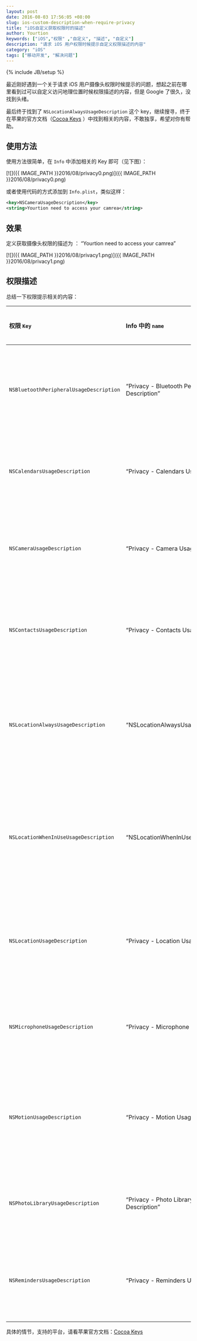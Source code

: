 ```yaml
---
layout: post
date: 2016-08-03 17:56:05 +08:00
slug: ios-custom-description-when-require-privacy
title: "iOS自定义获取权限时的描述"
author: Yourtion
keywords: ["iOS","权限" ,"自定义", "描述", "自定义"]
description: "请求 iOS 用户权限时候提示自定义权限描述的内容"
category: "iOS"
tags: ["移动开发", "解决问题"]
---
```

{% include JB/setup %}

最近刚好遇到一个关于请求 iOS 用户摄像头权限时候提示的问题，想起之前在哪里看到过可以自定义访问地理位置时候权限描述的内容，但是 Google 了很久，没找到头绪。

最后终于找到了 `NSLocationAlwaysUsageDescription` 这个 key，继续搜寻，终于在苹果的官方文档（[Cocoa Keys](https://developer.apple.com/library/ios/documentation/General/Reference/InfoPlistKeyReference/Articles/CocoaKeys.html) ）中找到相关的内容，不敢独享，希望对你有帮助。

## 使用方法

使用方法很简单，在 `Info` 中添加相关的 Key 即可（见下图）：

[![]({{ IMAGE_PATH }}2016/08/privacy0.png)]({{ IMAGE_PATH }}2016/08/privacy0.png)

或者使用代码的方式添加到 `Info.plist`，类似这样：

```xml
<key>NSCameraUsageDescription</key>
<string>Yourtion need to access your camrea</string>
```

## 效果

定义获取摄像头权限的描述为 ： “Yourtion need to access your camrea”

[![]({{ IMAGE_PATH }}2016/08/privacy1.png)]({{ IMAGE_PATH }}2016/08/privacy1.png)

## 权限描述

总结一下权限提示相关的内容：

| 权限 `Key` | Info 中的 `name` | 使用场景 |
|:---------|:-----------------|:-----|
| `NSBluetoothPeripheralUsageDescription` |“Privacy - Bluetooth Peripheral Usage Description” | 蓝牙设备权限用途描述 |
| `NSCalendarsUsageDescription` | “Privacy - Calendars Usage Description”|  日历权限用途描述 |
| `NSCameraUsageDescription` | “Privacy - Camera Usage Description” | 摄像头权限用途描述 |
| `NSContactsUsageDescription` | “Privacy - Contacts Usage Description” | 联系人权限用途描述 |
| `NSLocationAlwaysUsageDescription` | “NSLocationAlwaysUsageDescription” | 一直开启定位服务用途描述 |
| `NSLocationWhenInUseUsageDescription` | “NSLocationWhenInUseUsageDescription” | 需要时开启定位服务用途描述 |
| `NSLocationUsageDescription` |“Privacy - Location Usage Description” | 定位服务权限用途描述 |
| `NSMicrophoneUsageDescription` | “Privacy - Microphone Usage Description” | 麦克风权限用途描述 |
| `NSMotionUsageDescription` | “Privacy - Motion Usage Description” | 运动传感器权限用途描述 |
| `NSPhotoLibraryUsageDescription` | “Privacy - Photo Library Usage Description” | 相册权限用途描述 |
| `NSRemindersUsageDescription` | “Privacy - Reminders Usage Description” | 备忘录权限用途描述 |

具体的情节，支持的平台，请看苹果官方文档：[Cocoa Keys](https://developer.apple.com/library/ios/documentation/General/Reference/InfoPlistKeyReference/Articles/CocoaKeys.html)
